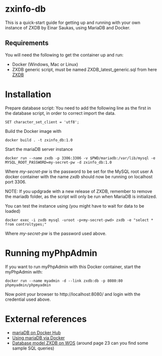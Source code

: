 # zxinfo-db
This is a quick-start guide for getting up and running with your own instance of ZXDB by Einar Saukas, using MariaDB and Docker.

## Requirements
You will need the following to get the container up and run:
* Docker (Windows, Mac or Linux)
* ZXDB generic script, must be named ZXDB_latest_generic.sql from here [ZXDB](https://www.dropbox.com/sh/bgtoq6tdwropzzr/AAAuMt4OlA_RicOBgwQLopoMa/ZXDB?dl=0)

# Installation
Prepare database script: You need to add the following line as the first in the database script, in order to correct import the data.
````
SET character_set_client = 'utf8';
````

Build the Docker image with
````
docker build . -t zxinfo_db:1.0 
````

Start the mariaDB server instance
````
docker run --name zxdb -p 3306:3306 -v $PWD/mariadb:/var/lib/mysql -e MYSQL_ROOT_PASSWORD=my-secret-pw -d zxinfo_db:1.0
````
Where *my-secret-pw* is the password to be set for the MySQL root user
A docker container with the name *zxdb* should now be running on localhost port 3306.

NOTE: If you updgrade with a new release of ZXDB, remember to remove the mariadb folder, as the script will only be run when MariaDB is initialized.

You can test the instance using (you might have to wait for data to be loaded)
````
docker exec -i zxdb mysql -uroot -p<my-secret-pwd> zxdb -e "select * from controltypes;"
````
Where *my-secret-pw* is the password used above.

# Running myPhpAdmin
If you want to run myPhpAdmin with this Docker container, start the myPhpAdmin with:
````
docker run --name myadmin -d --link zxdb:db -p 8080:80 phpmyadmin/phpmyadmin
````
Now point your browser to http://localhost:8080/ and login with the credential used above.

# External references
* [mariaDB on Docker Hub](https://hub.docker.com/_/mariadb/)
* [Using mariaDB via Docker](https://mariadb.com/kb/en/mariadb/installing-and-using-mariadb-via-docker/)
* [Database model ZXDB on WOS](https://www.worldofspectrum.org/forums/discussion/52951/database-model-zxdb/p1) (around page 23 can you find some sample SQL queries)